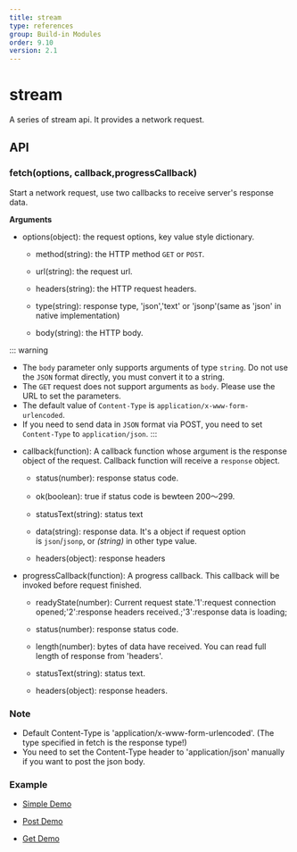 ```yaml
---
title: stream
type: references
group: Build-in Modules
order: 9.10
version: 2.1
---
```


# stream

A series of stream api. It provides a network request.

## API

### fetch(options, callback,progressCallback)

Start a network request, use two callbacks to receive server's response data.

**Arguments**

* options(object): the request options, key value style dictionary.

    * method(string): the HTTP method `GET` or `POST`.

    * url(string): the request url.

    * headers(string): the HTTP request headers.

    * type(string): response type, 'json','text' or 'jsonp'(same as 'json' in native implementation)

    * body(string): the HTTP body.

::: warning
- The `body` parameter only supports arguments of type `string`. Do not use the `JSON` format directly, you must convert it to a string.
- The `GET` request does not support arguments as `body`. Please use the URL to set the parameters.
- The default value of `Content-Type` is `application/x-www-form-urlencoded`.
- If you need to send data in `JSON` format via POST, you need to set `Content-Type` to `application/json`.
:::

* callback(function): A callback function whose argument is the response object of the request. Callback function will receive a `response` object.

    * status(number): response status code.

    * ok(boolean): true if status code is bewteen 200～299.

    * statusText(string): status text

    * data(string): response data. It's a object if request option is `json`/`jsonp`, or *(string)* in other type value.

    * headers(object): response headers

* progressCallback(function):  A progress callback. This callback will be invoked before request finished.

    * readyState(number): Current request state.'1':request connection opened;'2':response headers received.;'3':response data is loading;

    * status(number): response status code.

    * length(number): bytes of data have received. You can read full length of response from 'headers'.

    * statusText(string): status text.

    * headers(object): response headers.

### Note

 - Default Content-Type is 'application/x-www-form-urlencoded'. (The type specified in fetch is the response type!)
 - You need to set the Content-Type header to 'application/json' manually if you want to post the json body.

### Example

- [Simple Demo](http://dotwe.org/vue/80b21a0fce98acdffad96c57b2eadd1d)
- [Post Demo](http://dotwe.org/vue/6dd65122144d9ad26594c0f900c75cd4)

  <IPhoneImg imgSrc="https://img.alicdn.com/tfs/TB1UWA7n4TpK1RjSZFGXXcHqFXa-750-1334.gif" />

- [Get Demo](http://dotwe.org/vue/892bd1c977b61762baca8e02a65b6d97)

  <IPhoneImg imgSrc="https://img.alicdn.com/tfs/TB1.Bg6nZbpK1RjSZFyXXX_qFXa-750-1334.gif" />

